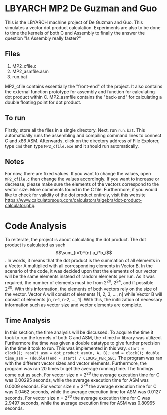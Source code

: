 # LBYARCH MP2 De Guzman and Guo

This is the LBYARCH machine project of De Guzman and Guo. This simulates a vector dot product calculation. Experiments are also to be done to time the kernels of both C and Assembly to finally the answer the question "Is Assembly really faster?"

## Files
1. MP2_cfile.c
2. MP2_asmfile.asm
3. run.bat

MP2_cfile contains essentially the "front-end" of the project. It also contains the external function prototype for assembly and function for calculating dot product within C. MP2_asmfile contains the "back-end" for calculating a double floating point for dot product.

## To run
Firstly, store all the files in a single directory. 
Next, run `run.bat`. This automatically runs the assembling and compiling command lines to connect C and x86 ASM. Afterwards, click on the directory address of File Explorer, type `cmd` then type `MP2_cfile.exe` and it should run automatically.

## Notes
For now, there are fixed values. If you want to change the values, open `MP2_cfile.c` then change the values accordingly. If you want to increase or decrease, please make sure the elements of the vectors correspond to the vector size. 
More comments found in the C file. 
Furthermore, if you would like to check for validity of the dot product entirely, visit this website https://www.calculatorsoup.com/calculators/algebra/dot-product-calculator.php.

# Code Analysis

To reiterate, the project is about calculating the dot product. The dot product is calculated as such $$\sum_{i=1}^{n} a_i*b_i$$. In words, it means that the dot product is the summation of all elements in a Vector A multiplied with all corresponding elements in Vector B. In the scenario of the code, it was decided upon that the elements of our vector will be the same elements instead of random elements per run. As it was required, the number of elements must be from 2<sup>20</sup>, 2<sup>24</sup>, and if possible 2<sup>30</sup>. With this information, the elements of both vectors rely on the size of the vector. Vector A will consist of elements [1, 2, 3, ..., n] while Vector B will consist of elements [n, n-1, n-2, ..., 1]. With this, the initilization of necessary information such as vector size and vector elements are complete.

## Time Analysis

In this section, the time analysis will be discussed. To acquire the time it took to run the kernels of both C and ASM, the <time.h> library was utilized. Furthermore the time was given a double datatype to give further precision in the time it took to run. This was implemented in this way. 
    ```
    start = clock();
    result_asm = dot_product_asm(n, A, B);
    end = clock();
    double time_asm = (double)(end - start) / CLOCKS_PER_SEC;
    ```
The program was ran with the different vector sizes and vector elements. Furthermore, the program was ran 20 times to get the average running time. The findings come out as such.
For vector size n = 2<sup>20</sup> the average execution time for C was 0.00295 seconds, while the average execution time for ASM was 0.0009 seconds.
For vector size n = 2<sup>24</sup> the average execution time for C was 0.0462 seconds, while the average execution time for ASM was 0.0127 seconds.
For vector size n = 2<sup>30</sup> the average execution time for C was 2.9497 seconds, while the average execution time for ASM was 0.80965 seconds.
